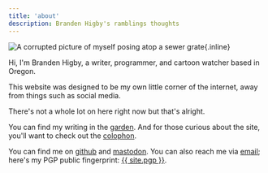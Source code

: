 ```yaml
---
title: 'about'
description: Branden Higby's ramblings thoughts
---
```


![A corrupted picture of myself posing atop a sewer grate](/glitch.png){.inline}

Hi, I'm Branden Higby, a writer, programmer, and cartoon watcher based in Oregon.

This website was designed to be my own little corner of the internet, away from things such as social media.

There's not a whole lot on here right now but that's alright.

You can find my writing in the [garden](/garden/). And for those curious about the site, you'll want to check out the [colophon](/colophon/).

You can find me on <a href="https://github.com/{{ site.github }}">github</a> and <a href="https://social.webcoven.com/@higby">mastodon</a>. You can also reach me via <a href="mailto:{{ site.email }}">email</a>; here's my PGP public fingerprint: <a href="/pgp.txt" title="HGB's PGP">{{ site.pgp }}</a>.
